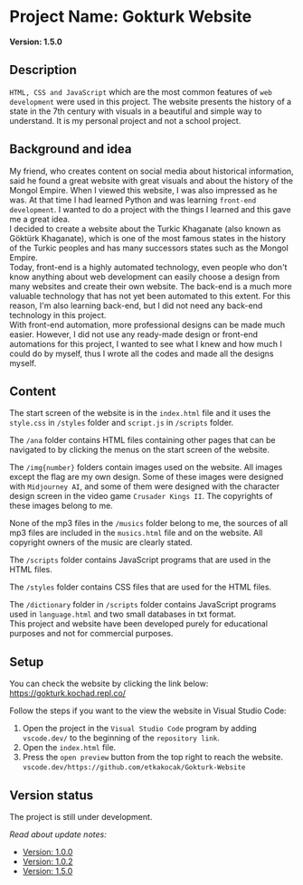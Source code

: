 # Project Name: Gokturk Website
**Version: 1.5.0**  

## Description
``HTML, CSS and JavaScript`` which are the most common features of ``web development`` were used  in this project. The website presents the history of a state in the 7th century with visuals in a beautiful and simple way to understand. It is my personal project and not a school project.  

## Background and idea
My friend, who creates content on social media about historical information, said he found a great website with great visuals and about the history of the Mongol Empire. When I viewed this website, I was also impressed as he was. At that time I had learned Python and was learning ``front-end development``. I wanted to do a project with the things I learned and this gave me a great idea.  
I decided to create a website about the Turkic Khaganate (also known as Göktürk  Khaganate), which is one of the most famous states in the history of the Turkic peoples and has many successors states such as the Mongol Empire.  
Today, front-end is a highly automated technology, even people who don't know anything about web development can easily choose a design from many websites and create their own website. The back-end is a much more valuable technology that has not yet been automated to this extent. For this reason, I'm also learning back-end, but I did not need any back-end technology in this project.  
With front-end automation, more professional designs can be made much easier. However, I did not use any ready-made design or front-end automations for this project, I wanted to see what I knew and how much I could do by myself, thus I wrote all the codes and made all the designs myself.  

## Content
The start screen of the website is in the ``index.html`` file and it uses the ``style.css`` in ``/styles`` folder and ``script.js`` in ``/scripts`` folder.  

The ``/ana`` folder contains HTML files containing other pages that can be navigated to by clicking the menus on the start screen of the website.  

The ``/img{number}`` folders contain images used on the website. All images except the flag are my own design. Some of these images were designed with ``Midjourney AI``, and some of them were designed with the character design screen in the video game ``Crusader Kings II``. The copyrights of these images belong to me.  

None of the mp3 files in the ``/musics`` folder belong to me, the sources of all mp3 files are included in the ``musics.html`` file and on the website. All copyright owners of the music are clearly stated.  

The ``/scripts`` folder contains JavaScript programs that are used in the HTML files.  

The ``/styles`` folder contains CSS files that are used for the HTML files.  

The ``/dictionary`` folder in ``/scripts`` folder contains JavaScript programs used in ``language.html`` and two small databases in txt format.  
This project and website have been developed purely for educational purposes and not for commercial purposes.  

## Setup
You can check the website by clicking the link below:  
https://gokturk.kochad.repl.co/

Follow the steps if you want to the view the website in Visual Studio Code:  
1. Open the project in the ``Visual Studio Code`` program by adding ``vscode.dev/`` to the beginning of the ``repository link``.  
2. Open the ``index.html`` file.  
3. Press the ``open preview`` button from the top right to reach the website.  
``vscode.dev/https://github.com/etkakocak/Gokturk-Website``

## Version status
The project is still under development.  

*Read about update notes:*
* [Version: 1.0.0](/updates/v1-0-0.md)  
* [Version: 1.0.2](/updates/v1-0-2.md)  
* [Version: 1.5.0](/updates/v1-5-0.md)  